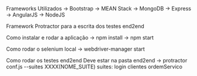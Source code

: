Frameworks Utilizados
-> Bootstrap
-> MEAN Stack
   -> MongoDB
   -> Express
   -> AngularJS
   -> NodeJS
   
Framework Protractor para a escrita dos testes end2end   

Como instalar e rodar a aplicação
-> npm install
 -> npm start

Como rodar o selenium local
-> webdriver-manager start

Como rodar os testes end2end
Deve estar na pasta end2end
-> protractor conf.js --suites XXXX(NOME_SUITE)
	suites:
	   login
	   clientes
	   ordemServico
